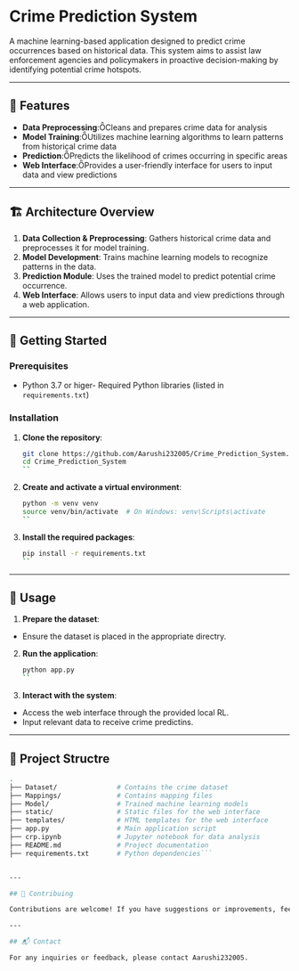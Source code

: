 # Crime Prediction System

A machine learning-based application designed to predict crime occurrences based on historical data. This system aims to assist law enforcement agencies and policymakers in proactive decision-making by identifying potential crime hotspots.

---

## 🧠 Features

- **Data Preprocessing**:Cleans and prepares crime data for analysis
- **Model Training**:Utilizes machine learning algorithms to learn patterns from historical crime data
- **Prediction**:Predicts the likelihood of crimes occurring in specific areas
- **Web Interface**:Provides a user-friendly interface for users to input data and view predictions

---

## 🏗️ Architecture Overview

1. **Data Collection & Preprocessing**:
    Gathers historical crime data and preprocesses it for model training.
2. **Model Development**:
    Trains machine learning models to recognize patterns in the data.
3. **Prediction Module**:
    Uses the trained model to predict potential crime occurrence.
4. **Web Interface**:
    Allows users to input data and view predictions through a web application.

---

## 🚀 Getting Started

### Prerequisites
- Python 3.7 or higer- Required Python libraries (listed in `requirements.txt`)

### Installation

1. **Clone the repository**:

   ```bash
   git clone https://github.com/Aarushi232005/Crime_Prediction_System.git
   cd Crime_Prediction_System
   ``


2. **Create and activate a virtual environment**:

   ```bash
   python -m venv venv
   source venv/bin/activate  # On Windows: venv\Scripts\activate
   ``


3. **Install the required packages**:

   ```bash
   pip install -r requirements.txt
   ``


---

## 🧪 Usage

1. **Prepare the dataset**:
  - Ensure the dataset is placed in the appropriate directry.

2. **Run the application**:

   ```bash
   python app.py
   ``


3. **Interact with the system**:
  - Access the web interface through the provided local RL.
  - Input relevant data to receive crime predictins.

---

## 📁 Project Structre


```bash
.
├── Dataset/               # Contains the crime dataset
├── Mappings/              # Contains mapping files
├── Model/                 # Trained machine learning models
├── static/                # Static files for the web interface
├── templates/             # HTML templates for the web interface
├── app.py                 # Main application script
├── crp.ipynb              # Jupyter notebook for data analysis
├── README.md              # Project documentation
├── requirements.txt       # Python dependencies```


---

## 🤝 Contribuing

Contributions are welcome! If you have suggestions or improvements, feel free to fork the repository and submit a pull reuest.

---

## 📬 Contact

For any inquiries or feedback, please contact Aarushi232005.
